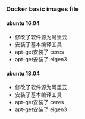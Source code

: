 ### Docker basic images file

#### ubuntu 16.04
+ 修改了软件源为阿里云
+ 安装了基本编译工具
+ apt-get安装了 ceres
+ apt-get安装了 eigen3
#### ubuntu 18.04
+ 修改了软件源为阿里云                                                                                            
+ 安装了基本编译工具                                                                                              
+ apt-get安装了 ceres                                                                                             
+ apt-get安装了 eigen3 
